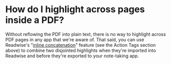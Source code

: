 # How do I highlight across pages inside a PDF?

Without reflowing the PDF into plain text, there is no way to highlight across PDF pages in any app that we're aware of. That said, you can use Readwise's "[inline concatenation](https://blog.readwise.io/combine-highlights-on-the-fly/)" feature (see the Action Tags section above) to combine two disjointed highlights when they're imported into Readwise and before they're exported to your note-taking app.
